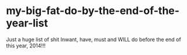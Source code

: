 my-big-fat-do-by-the-end-of-the-year-list
=========================================

Just a huge list of shit Inwant, have, must and WILL do before the end of this year, 2014!!! 
